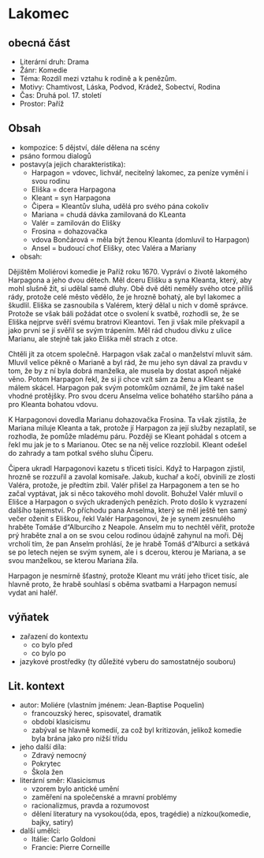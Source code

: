 # Lakomec

## obecná část

- Literární druh: Drama
- Žánr: Komedie
- Téma: Rozdíl mezi vztahu k rodině a k penězům.
- Motivy: Chamtivost, Láska, Podvod, Krádež, Sobectví, Rodina
- Čas: Druhá pol. 17. století
- Prostor: Paříž

## Obsah

- kompozice: 5 dějství, dále dělena na scény
- psáno formou dialogů
- postavy(a jejich charakteristika):
  - Harpagon = vdovec, lichvář, necitelný lakomec, za peníze vymění i svou rodinu
  - Eliška = dcera Harpagona
  - Kleant = syn Harpagona
  - Čipera = Kleantův sluha, udělá pro svého pána cokoliv
  - Mariana = chudá dávka zamilovaná do KLeanta
  - Valér = zamilován do Elišky
  - Frosina = dohazovačka
  - vdova Bončárová = měla být ženou Kleanta (domluvil to Harpagon)
  - Ansel = budoucí choť Elišky, otec Valéra a Mariany
- obsah:

Dějištěm Moliérovi komedie je Paříž roku 1670. Vypráví o životě lakomého Harpagona a jeho dvou dětech. Měl dceru Elišku a syna Kleanta, který, aby mohl slušně žít, si udělal samé dluhy. Obě dvě děti neměly svého otce příliš rády, protože celé město vědělo, že je hrozně bohatý, ale byl lakomec a škudlil.
Eliška se zasnoubila s Valérem, který dělal u nich v domě správce. Protože se však báli požádat otce o svolení k svatbě, rozhodli se, že se Eliška nejprve svěří svému bratrovi Kleantovi. Ten ji však mile překvapil a jako první se jí svěřil se svým trápením. Měl rád chudou dívku z ulice Marianu, ale stejně tak jako Eliška měl strach z otce.

Chtěli jít za otcem společně. Harpagon však začal o manželství mluvit sám. Mluvil velice pěkně o Marianě a byl rád, že mu jeho syn dával za pravdu v tom, že by z ní byla dobrá manželka, ale musela by dostat aspoň nějaké věno. Potom Harpagon řekl, že si ji chce vzít sám za ženu a Kleant se málem skácel. Harpagon pak svým potomkům oznámil, že jim také našel vhodné protějšky. Pro svou dceru Anselma velice bohatého staršího pána a pro Kleanta bohatou vdovu.

K Harpagonovi dovedla Marianu dohazovačka Frosina. Ta však zjistila, že Mariana miluje Kleanta a tak, protože jí Harpagon za její služby nezaplatil, se rozhodla, že pomůže mladému páru. Později se Kleant pohádal s otcem a řekl mu jak je to s Marianou. Otec se na něj velice rozzlobil. Kleant odešel do zahrady a tam potkal svého sluhu Čiperu.

Čipera ukradl Harpagonovi kazetu s třiceti tisíci. Když to Harpagon zjistil, hrozně se rozzuřil a zavolal komisaře. Jakub, kuchař a kočí, obvinili ze zlosti Valéra, protože, je předtím zbil. Valér přišel za Harpagonem a ten se ho začal vyptávat, jak si něco takového mohl dovolit. Bohužel Valér mluvil o Elišce a Harpagon o svých ukradených penězích. Proto došlo k vyzrazení dalšího tajemství. Po příchodu pana Anselma, který se měl ještě ten samý večer oženit s Eliškou, řekl Valér Harpagonovi, že je synem zesnulého hraběte Tomáše d“Alburciho z Neapole. Anselm mu to nechtěl věřit, protože prý hraběte znal a on se svou celou rodinou údajně zahynul na moři.
Děj vrcholí tím, že pan Anselm prohlásí, že je hrabě Tomáš d“Alburci a setkává se po letech nejen se svým synem, ale i s dcerou, kterou je Mariana, a se svou manželkou, se kterou Mariana žila.

Harpagon je nesmírně šťastný, protože Kleant mu vrátí jeho třicet tisíc, ale hlavně proto, že hrabě souhlasí s oběma svatbami a Harpagon nemusí vydat ani haléř.
## výňatek

- zařazení do kontextu
  - co bylo před
  - co bylo po
- jazykové prostředky (ty důležité vyberu do samostatnéjo souboru)

## Lit. kontext

- autor: Moliére (vlastním jménem: Jean-Baptise Poquelin)
  - francouzský herec, spisovatel, dramatik
  - období klasicismu
  - zabýval se hlavně komedií, za což byl kritizován, jelikož komedie byla brána jako pro nižší třídu
- jeho další díla:
  - Zdravý nemocný
  - Pokrytec
  - Škola žen
- literární směr: Klasicismus
  - vzorem bylo antické umění
  - zaměření na společenské a mravní problémy
  - racionalizmus, pravda a rozumovost
  - dělení literatury na vysokou(óda, epos, tragédie) a nízkou(komedie, bajky, satiry)
- další umělci:
  - Itálie: Carlo Goldoni
  - Francie: Pierre Corneille

